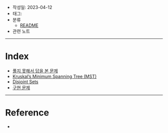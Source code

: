 - 작성일: 2023-04-12
- 태그: 
- 분류
    - [README](../README.md)
- 관련 노트

---

# Index

- [풀지 못해서 답을 본 문제](%ED%92%80%EC%A7%80%20%EB%AA%BB%ED%95%B4%EC%84%9C%20%EB%8B%B5%EC%9D%84%20%EB%B3%B8%20%EB%AC%B8%EC%A0%9C.md)
- [Kruskal’s Minimum Spanning Tree (MST)](Kruskal’s%20Minimum%20Spanning%20Tree%20(MST).md)
- [Disjoint Sets](Disjoint%20Sets.md)
- [구현 문제](구현%20문제.md)

---

# Reference

- 